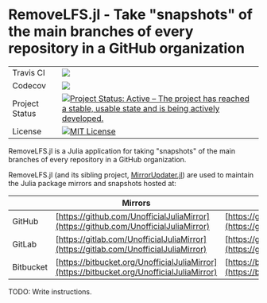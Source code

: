# RemoveLFS.jl - Take "snapshots" of the main branches of every repository in a GitHub organization

<table>
    <tbody>
        <tr>
            <td>Travis CI</td>
            <td><a href="https://travis-ci.com/UnofficialJuliaMirrorRemoveLFS/RemoveLFS.jl/branches"><img src="https://travis-ci.com/UnofficialJuliaMirrorRemoveLFS/RemoveLFS.jl.svg?branch=master"></a></td>
        </tr>
        <tr>
            <td>Codecov</td>
            <td><a href="https://codecov.io/gh/UnofficialJuliaMirrorRemoveLFS/RemoveLFS.jl"><img src="https://codecov.io/gh/UnofficialJuliaMirrorRemoveLFS/RemoveLFS.jl/branch/master/graph/badge.svg" /></a></td>
        </tr>
        <tr>
            <td>Project Status</td>
            <td><a href="https://www.repostatus.org/#active"><img src="https://www.repostatus.org/badges/latest/active.svg" alt="Project Status: Active – The project has reached a stable, usable state and is being actively developed." /></a></td>
        </tr>
        <tr>
            <td>License</td>
            <td><a href="LICENSE"><img title="MIT License" alt="MIT License" src="https://img.shields.io/github/license/mashape/apistatus.svg"></a></td>
        </tr>
    </tbody>
</table>

RemoveLFS.jl is a Julia application for taking "snapshots" of the main branches of every repository in a GitHub organization.

RemoveLFS.jl (and its sibling project, [MirrorUpdater.jl](https://github.com/UnofficialJuliaMirror/MirrorUpdater.jl)) are used to maintain the
Julia package mirrors and snapshots hosted at:

| | Mirrors | RemoveLFS |
| ------ | ------- | --------- |
| GitHub | [https://github.com/UnofficialJuliaMirror](https://github.com/UnofficialJuliaMirror) | [https://github.com/UnofficialJuliaMirrorRemoveLFS](https://github.com/UnofficialJuliaMirrorRemoveLFS) |
| GitLab | [https://gitlab.com/UnofficialJuliaMirror](https://gitlab.com/UnofficialJuliaMirror) | [https://gitlab.com/UnofficialJuliaMirrorRemoveLFS](https://gitlab.com/UnofficialJuliaMirrorRemoveLFS) |
| Bitbucket | [https://bitbucket.org/UnofficialJuliaMirror](https://bitbucket.org/UnofficialJuliaMirror) | [https://bitbucket.org/UnofficialJuliaMirrorRemoveLFS](https://bitbucket.org/UnofficialJuliaMirrorRemoveLFS) |

TODO: Write instructions.

